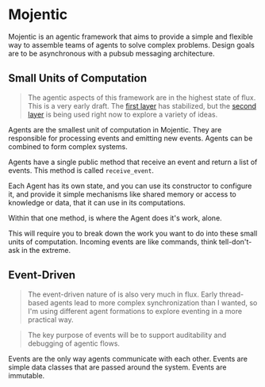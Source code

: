 # Mojentic

Mojentic is an agentic framework that aims to provide a simple and flexible way to assemble teams of agents to solve
complex problems. Design goals are to be asynchronous with a pubsub messaging architecture.

## Small Units of Computation

> The agentic aspects of this framework are in the highest state of flux. This is a very early draft. The [first layer](api_1.md)
> has stabilized, but the [second layer](api_2.md) is being used right now to explore a variety of ideas.

Agents are the smallest unit of computation in Mojentic. They are responsible for processing events and emitting new
events. Agents can be combined to form complex systems.

Agents have a single public method that receive an event and return a list of events. This method is called
`receive_event`.

Each Agent has its own state, and you can use its constructor to configure it, and provide it simple mechanisms like
shared memory or access to knowledge or data, that it can use in its computations.

Within that one method, is where the Agent does it's work, alone.

This will require you to break down the work you want to do into these small units of computation. Incoming events are
like commands, think tell-don't-ask in the extreme.

## Event-Driven

> The event-driven nature of is also very much in flux. Early thread-based agents lead to more complex synchronization
> than I wanted, so I'm using different agent formations to explore eventing in a more practical way.

> The key purpose of events will be to support auditability and debugging of agentic flows.

Events are the only way agents communicate with each other. Events are simple data classes that are passed around the
system. Events are immutable.